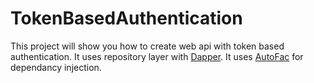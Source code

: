 # TokenBasedAuthentication
This project will show you how to create web api with token based authentication.
It uses repository layer with <a href="https://github.com/StackExchange/Dapper">Dapper</a>. 
It uses <a href="https://autofac.org/">AutoFac</a> for dependancy injection. 
